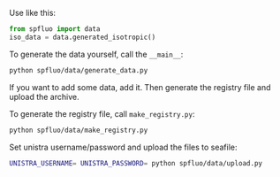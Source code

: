 Use like this:
```python
from spfluo import data
iso_data = data.generated_isotropic()
```

To generate the data yourself, call the `__main__`:
```bash
python spfluo/data/generate_data.py
```

If you want to add some data, add it. Then generate the registry file and upload the archive.

To generate the registry file, call `make_registry.py`:
```bash
python spfluo/data/make_registry.py
```

Set unistra username/password and upload the files to seafile:
```bash
UNISTRA_USERNAME= UNISTRA_PASSWORD= python spfluo/data/upload.py
```